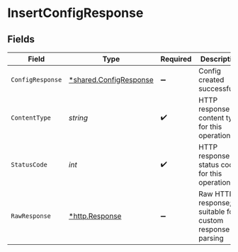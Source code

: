 # InsertConfigResponse


## Fields

| Field                                                                  | Type                                                                   | Required                                                               | Description                                                            |
| ---------------------------------------------------------------------- | ---------------------------------------------------------------------- | ---------------------------------------------------------------------- | ---------------------------------------------------------------------- |
| `ConfigResponse`                                                       | [*shared.ConfigResponse](../../../pkg/models/shared/configresponse.md) | :heavy_minus_sign:                                                     | Config created successfully.                                           |
| `ContentType`                                                          | *string*                                                               | :heavy_check_mark:                                                     | HTTP response content type for this operation                          |
| `StatusCode`                                                           | *int*                                                                  | :heavy_check_mark:                                                     | HTTP response status code for this operation                           |
| `RawResponse`                                                          | [*http.Response](https://pkg.go.dev/net/http#Response)                 | :heavy_minus_sign:                                                     | Raw HTTP response; suitable for custom response parsing                |